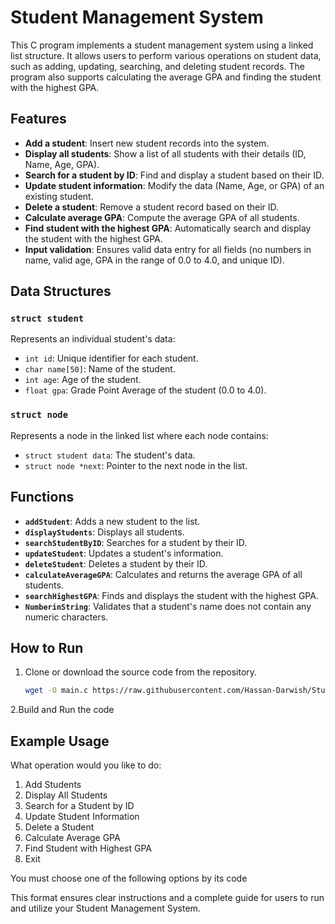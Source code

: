 # Student Management System

This C program implements a student management system using a linked list structure. It allows users to perform various operations on student data, such as adding, updating, searching, and deleting student records. The program also supports calculating the average GPA and finding the student with the highest GPA.

## Features

- **Add a student**: Insert new student records into the system.
- **Display all students**: Show a list of all students with their details (ID, Name, Age, GPA).
- **Search for a student by ID**: Find and display a student based on their ID.
- **Update student information**: Modify the data (Name, Age, or GPA) of an existing student.
- **Delete a student**: Remove a student record based on their ID.
- **Calculate average GPA**: Compute the average GPA of all students.
- **Find student with the highest GPA**: Automatically search and display the student with the highest GPA.
- **Input validation**: Ensures valid data entry for all fields (no numbers in name, valid age, GPA in the range of 0.0 to 4.0, and unique ID).

## Data Structures

### `struct student`
Represents an individual student's data:
- `int id`: Unique identifier for each student.
- `char name[50]`: Name of the student.
- `int age`: Age of the student.
- `float gpa`: Grade Point Average of the student (0.0 to 4.0).

### `struct node`
Represents a node in the linked list where each node contains:
- `struct student data`: The student's data.
- `struct node *next`: Pointer to the next node in the list.

## Functions

- **`addStudent`**: Adds a new student to the list.
- **`displayStudents`**: Displays all students.
- **`searchStudentByID`**: Searches for a student by their ID.
- **`updateStudent`**: Updates a student's information.
- **`deleteStudent`**: Deletes a student by their ID.
- **`calculateAverageGPA`**: Calculates and returns the average GPA of all students.
- **`searchHighestGPA`**: Finds and displays the student with the highest GPA.
- **`NumberinString`**: Validates that a student's name does not contain any numeric characters.

## How to Run

1. Clone or download the source code from the repository.
   ```bash
   wget -O main.c https://raw.githubusercontent.com/Hassan-Darwish/Student-Management-System/main/main.c && wget -O header.h https://raw.githubusercontent.com/Hassan-Darwish/Student-Management-System/main/header.h
2.Build and Run the code

## Example Usage

What operation would you like to do:
1) Add Students
2) Display All Students
3) Search for a Student by ID
4) Update Student Information
5) Delete a Student
6) Calculate Average GPA
7) Find Student with Highest GPA
8) Exit
 
You must choose one of the following options by its code

This format ensures clear instructions and a complete guide for users to run and utilize your Student Management System.
